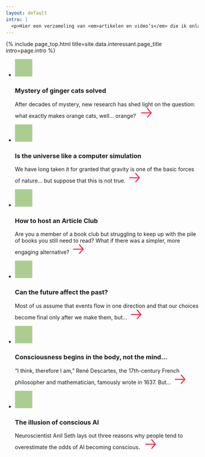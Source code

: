 ```yaml
---
layout: default
intro: |
  <p>Hier een verzameling van <em>artikelen en video’s</em> die ik onlangs heb gelezen of gezien, en waarvan de ideeën me bezighouden. Ik plaats een link, en vertel wat ik ervan vind. Zowel inhoudelijk als qua vorm...</p>
---
```


{% include page_top.html 
   title=site.data.interessant.page_title 
   intro=page.intro 
%}

<div class="custom-section">
  
<ul class="article-list">
  <li>
    <img src="/assets/images/global/icon1.svg" alt="Icon" class="link-icon">
    <div class="text">
      <h3>Mystery of ginger cats solved</h3>
      <p>After decades of mystery, new research has shed light on the question: what exactly makes orange cats, well... orange? <a href="/interessant/pages_sub/artikel1/"><img src="/assets/images/global/arrow.svg" alt="" class="arrow"></a>

</p>
    </div>
  </li>  <li>
    <img src="/assets/images/global/icon1.svg" alt="Icon" class="link-icon">
    <div class="text">
      <h3>Is the universe like a computer simulation</h3>
      <p>We have long taken it for granted that gravity is one of the basic forces of nature... but suppose that this is not true.<img src="/assets/images/global/arrow.svg" alt="" class="arrow"></p>
    </div>
  </li>  <li>
    <img src="/assets/images/global/icon1.svg" alt="Icon" class="link-icon">
    <div class="text">
      <h3>How to host an Article Club</h3>
      <p>Are you a member of a book club but struggling to keep up with the pile of books you still need to read? What if there was a simpler, more engaging alternative?<img src="/assets/images/global/arrow.svg" alt="" class="arrow"></p>
    </div>
  </li>  <li>
    <img src="/assets/images/global/icon1.svg" alt="Icon" class="link-icon">
    <div class="text">
      <h3>Can the future affect the past?</h3>
      <p>Most of us assume that events flow in one direction and that our choices become final only after we make them, but...<img src="/assets/images/global/arrow.svg" alt="" class="arrow"></p>
    </div>
  </li>  <li>
    <img src="/assets/images/global/icon1.svg" alt="Icon" class="link-icon">
    <div class="text">
      <h3>Consciousness begins in the body, not the mind...</h3>
      <p>“I think, therefore I am,” René Descartes, the 17th-century French philosopher and mathematician, famously wrote in 1637. But...<img src="/assets/images/global/arrow.svg" alt="" class="arrow"></p>
    </div>
  </li>  <li>
    <img src="/assets/images/global/icon1.svg" alt="Icon" class="link-icon">
    <div class="text">
      <h3>The illusion of conscious AI</h3>
      <p>Neuroscientist Anil Seth lays out three reasons why people tend to overestimate the odds of AI becoming conscious. <img src="/assets/images/global/arrow.svg" alt="" class="arrow"></p>
    </div>
  </li>
</ul></div>

